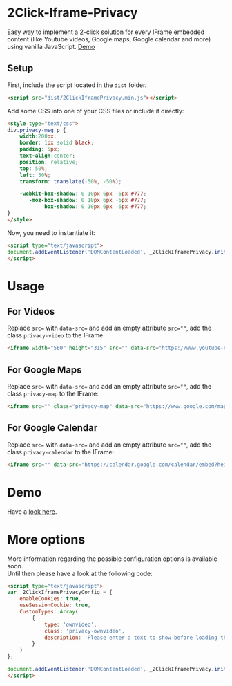 # 2Click-Iframe-Privacy
Easy way to implement a 2-click solution for every IFrame embedded content (like Youtube videos, Google maps, Google calendar and more) using vanilla JavaScript.
[Demo](https://01-scripts.github.io/2Click-Iframe-Privacy/)

## Setup

First, include the script located in the `dist` folder.

```html
<script src="dist/2ClickIframePrivacy.min.js"></script>
```

Add some CSS into one of your CSS files or include it directly:

```html
<style type="text/css">
div.privacy-msg p {
    width:200px;
    border: 1px solid black;
    padding: 5px;
    text-align:center;
    position: relative;
    top: 50%;
    left: 50%;
    transform: translate(-50%, -50%);

    -webkit-box-shadow: 0 10px 6px -6px #777;
       -moz-box-shadow: 0 10px 6px -6px #777;
            box-shadow: 0 10px 6px -6px #777;
}
</style>
```

Now, you need to instantiate it:

```html
<script type="text/javascript">
document.addEventListener('DOMContentLoaded', _2ClickIframePrivacy.init(''));
</script>
```

# Usage

## For Videos

Replace `src=` with `data-src=` and add an empty attribute `src=""`, add the class `privacy-video` to the IFrame:

```html
<iframe width="560" height="315" src="" data-src="https://www.youtube-nocookie.com/embed/oHg5SJYRHA0" class="privacy-video" frameborder="0" allow="autoplay; encrypted-media" allowfullscreen></iframe>
```

## For Google Maps

Replace `src=` with `data-src=` and add an empty attribute `src=""`, add the class `privacy-map` to the IFrame:

```html
<iframe src="" class="privacy-map" data-src="https://www.google.com/maps/embed?pb=!1m14!1m12!1m3!1d2684819.3977904147!2d11.4079934!3d48.91741285!2m3!1f0!2f0!3f0!3m2!1i1024!2i768!4f13.1!5e0!3m2!1sde!2sde!4v1526416354209" width="600" height="450" frameborder="0" style="border:0" allowfullscreen></iframe>
```

## For Google Calendar

Replace `src=` with `data-src=` and add an empty attribute `src=""`, add the class `privacy-calendar` to the IFrame:

```html
<iframe src="" data-src="https://calendar.google.com/calendar/embed?height=600&amp;wkst=1&amp;bgcolor=%23FFFFFF&amp;src=r0i0in591m4os0150vjhohmjj8%40group.calendar.google.com&amp;color=%235229A3&amp;ctz=Europe%2FBerlin" class="privacy-calendar" style="border: 0" width="800" height="600" frameborder="0" scrolling="no"></iframe>
```

# Demo

Have a [look here](https://01-scripts.github.io/2Click-Iframe-Privacy/demo.html).

# More options

More information regarding the possible configuration options is available soon.  
Until then please have a look at the following code:

```html
<script type="text/javascript">
var _2ClickIframePrivacyConfig = {
    enableCookies: true,
    useSessionCookie: true,
    CustomTypes: Array(
        {
            type: 'ownvideo', 
            class: 'privacy-ownvideo', 
            description: 'Please enter a text to show before loading the content<br />'
        }
    )
};

document.addEventListener('DOMContentLoaded', _2ClickIframePrivacy.init(_2ClickIframePrivacyConfig));
</script>
```
